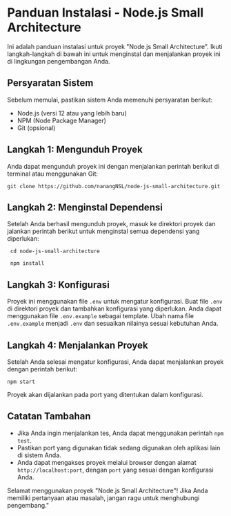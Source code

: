 # Panduan Instalasi - Node.js Small Architecture

Ini adalah panduan instalasi untuk proyek \"Node.js Small Architecture\". Ikuti langkah-langkah di bawah ini untuk menginstal dan menjalankan proyek ini di lingkungan pengembangan Anda.

## Persyaratan Sistem

Sebelum memulai, pastikan sistem Anda memenuhi persyaratan berikut:

- Node.js (versi 12 atau yang lebih baru)
- NPM (Node Package Manager)
- Git (opsional)

## Langkah 1: Mengunduh Proyek

Anda dapat mengunduh proyek ini dengan menjalankan perintah berikut di terminal atau menggunakan Git:

<pre><code>git clone https://github.com/nanangNSL/node-js-small-architecture.git</code></pre>

## Langkah 2: Menginstal Dependensi

Setelah Anda berhasil mengunduh proyek, masuk ke direktori proyek dan jalankan perintah berikut untuk menginstal semua dependensi yang diperlukan:

<pre><code> cd node-js-small-architecture </pre></code>
<pre><code> npm install </pre></code>

## Langkah 3: Konfigurasi

Proyek ini menggunakan file `.env` untuk mengatur konfigurasi. Buat file `.env` di direktori proyek dan tambahkan konfigurasi yang diperlukan. Anda dapat menggunakan file `.env.example` sebagai template. Ubah nama file `.env.example` menjadi `.env` dan sesuaikan nilainya sesuai kebutuhan Anda.

## Langkah 4: Menjalankan Proyek

Setelah Anda selesai mengatur konfigurasi, Anda dapat menjalankan proyek dengan perintah berikut:

<pre><code>npm start</pre></code>

Proyek akan dijalankan pada port yang ditentukan dalam konfigurasi.

## Catatan Tambahan

- Jika Anda ingin menjalankan tes, Anda dapat menggunakan perintah `npm test`.
- Pastikan port yang digunakan tidak sedang digunakan oleh aplikasi lain di sistem Anda.
- Anda dapat mengakses proyek melalui browser dengan alamat `http://localhost:port`, dengan `port` yang sesuai dengan konfigurasi Anda.

Selamat menggunakan proyek \"Node.js Small Architecture\"! Jika Anda memiliki pertanyaan atau masalah, jangan ragu untuk menghubungi pengembang."
